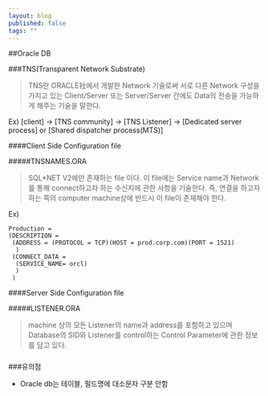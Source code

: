 ```yaml
---
layout: blog
published: false
tags: ""
---
```

##Oracle DB

###TNS(Transparent Network Substrate)

> TNS란 ORACLE社에서 개발한 Network 기술로써 서로 다른 Network 구성을 가지고 있는 Client/Server 또는 Server/Server 간에도 Data의 전송을 가능하게 해주는 기술을 말한다.

Ex)
[client]
-> [TNS community]
-> [TNS Listener]
-> [Dedicated server process] or [Shared dispatcher process(MTS)]

####Client Side Configuration file

#####TNSNAMES.ORA

> SQL*NET V2에만 존재하는 file 이다. 이 file에는 Service name과 Network를 통해 connect하고자 하는 수신지에 관한 사항을 기술한다. 즉, 연결을 하고자 하는 쪽의 computer machine상에 반드시 이 file이 존재해야 한다.

Ex)

```
Production =
(DESCRIPTION =
 (ADDRESS = (PROTOCOL = TCP)(HOST = prod.corp.com)(PORT = 1521)
  )
 (CONNECT_DATA =
  (SERVICE_NAME= orcl)
  )
 )
```

####Server Side Configuration file

#####LISTENER.ORA

>machine 상의 모든 Listener의 name과 address를 포함하고 있으며 Database의 SID와 Listener를 control하는 Control Parameter에 관한 정보를 담고 있다.

###


###유의점

- Oracle db는 테이블, 필드명에 대소문자 구분 안함